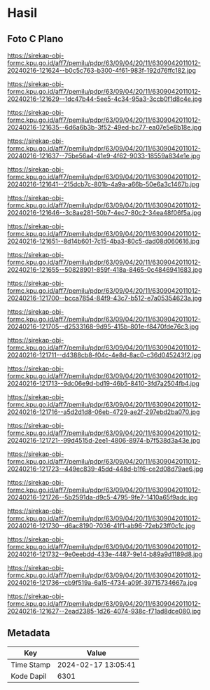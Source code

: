 # Hasil

## Foto C Plano

https://sirekap-obj-formc.kpu.go.id/aff7/pemilu/pdpr/63/09/04/20/11/6309042011012-20240216-121624--b0c5c763-b300-4f61-983f-192d76ffc182.jpg

https://sirekap-obj-formc.kpu.go.id/aff7/pemilu/pdpr/63/09/04/20/11/6309042011012-20240216-121629--1dc47b44-5ee5-4c34-95a3-3ccb0f1d8c4e.jpg

https://sirekap-obj-formc.kpu.go.id/aff7/pemilu/pdpr/63/09/04/20/11/6309042011012-20240216-121635--6d6a6b3b-3f52-49ed-bc77-ea07e5e8b18e.jpg

https://sirekap-obj-formc.kpu.go.id/aff7/pemilu/pdpr/63/09/04/20/11/6309042011012-20240216-121637--75be56a4-41e9-4f62-9033-18559a834e1e.jpg

https://sirekap-obj-formc.kpu.go.id/aff7/pemilu/pdpr/63/09/04/20/11/6309042011012-20240216-121641--215dcb7c-801b-4a9a-a66b-50e6a3c1467b.jpg

https://sirekap-obj-formc.kpu.go.id/aff7/pemilu/pdpr/63/09/04/20/11/6309042011012-20240216-121646--3c8ae281-50b7-4ec7-80c2-34ea48f06f5a.jpg

https://sirekap-obj-formc.kpu.go.id/aff7/pemilu/pdpr/63/09/04/20/11/6309042011012-20240216-121651--8d14b601-7c15-4ba3-80c5-dad08d060616.jpg

https://sirekap-obj-formc.kpu.go.id/aff7/pemilu/pdpr/63/09/04/20/11/6309042011012-20240216-121655--50828901-859f-418a-8465-0c4846941683.jpg

https://sirekap-obj-formc.kpu.go.id/aff7/pemilu/pdpr/63/09/04/20/11/6309042011012-20240216-121700--bcca7854-84f9-43c7-b512-e7a05354623a.jpg

https://sirekap-obj-formc.kpu.go.id/aff7/pemilu/pdpr/63/09/04/20/11/6309042011012-20240216-121705--d2533168-9d95-415b-801e-f8470fde76c3.jpg

https://sirekap-obj-formc.kpu.go.id/aff7/pemilu/pdpr/63/09/04/20/11/6309042011012-20240216-121711--d4388cb8-f04c-4e8d-8ac0-c36d045243f2.jpg

https://sirekap-obj-formc.kpu.go.id/aff7/pemilu/pdpr/63/09/04/20/11/6309042011012-20240216-121713--9dc06e9d-bd19-46b5-8410-3fd7a2504fb4.jpg

https://sirekap-obj-formc.kpu.go.id/aff7/pemilu/pdpr/63/09/04/20/11/6309042011012-20240216-121716--a5d2d1d8-06eb-4729-ae2f-297ebd2ba070.jpg

https://sirekap-obj-formc.kpu.go.id/aff7/pemilu/pdpr/63/09/04/20/11/6309042011012-20240216-121721--99d4515d-2ee1-4806-8974-b7f538d3a43e.jpg

https://sirekap-obj-formc.kpu.go.id/aff7/pemilu/pdpr/63/09/04/20/11/6309042011012-20240216-121723--449ec839-45dd-448d-b1f6-ce2d08d79ae6.jpg

https://sirekap-obj-formc.kpu.go.id/aff7/pemilu/pdpr/63/09/04/20/11/6309042011012-20240216-121726--5b2591da-d9c5-4795-9fe7-1410a65f9adc.jpg

https://sirekap-obj-formc.kpu.go.id/aff7/pemilu/pdpr/63/09/04/20/11/6309042011012-20240216-121730--d6ac8190-7036-41f1-ab96-72eb23ff0c1c.jpg

https://sirekap-obj-formc.kpu.go.id/aff7/pemilu/pdpr/63/09/04/20/11/6309042011012-20240216-121732--9e0eebdd-433e-4487-9e14-b89a9d1189d8.jpg

https://sirekap-obj-formc.kpu.go.id/aff7/pemilu/pdpr/63/09/04/20/11/6309042011012-20240216-121736--cb9f519a-6a15-4734-a09f-39715734667a.jpg

https://sirekap-obj-formc.kpu.go.id/aff7/pemilu/pdpr/63/09/04/20/11/6309042011012-20240216-121627--2ead2385-1d26-4074-938c-f71ad8dce080.jpg


## Metadata

| Key        | Value               |
| ---------- | ------------------- |
| Time Stamp | 2024-02-17 13:05:41 |
| Kode Dapil | 6301                |



